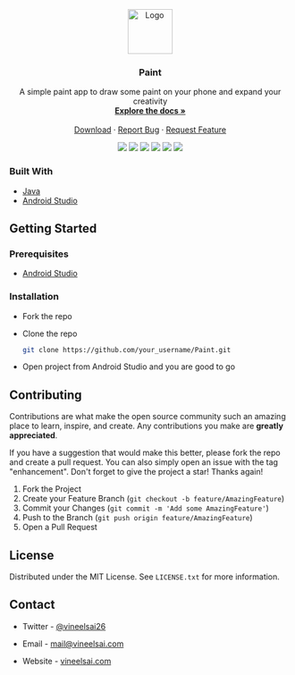 <!-- PROJECT LOGO -->
<div align="center">
  <a href="https://github.com/VsTechDev/Paint">
    <img src="https://raw.githubusercontent.com/VsTechDev/Paint/master/app/src/main/res/drawable/icon.png" alt="Logo" width="80" height="80">
  </a>

  <h3 align="center">Paint</h3>

  <p align="center">
    A simple paint app to draw some paint on your phone and expand your creativity
    <br />
    <a href="https://github.com/VsTechDev/Paint"><strong>Explore the docs »</strong></a>
    <br />
    <br />
    <a href="https://play.google.com/store/apps/details?id=com.vs.paint">Download</a>
    ·
    <a href="https://github.com/VsTechDev/Paint/issues">Report Bug</a>
    ·
    <a href="https://github.com/VsTechDev/Paint/issues">Request Feature</a>
  </p>
</div>

<p align="center">
  <a herf="https://github.com/VsTechDev/Paint/graphs/contributors">
    <img src="https://img.shields.io/github/contributors/VsTechDev/Paint" />
  </a>
  <a herf="https://github.com/VsTechDev/Paint/network/members">
    <img src="https://img.shields.io/github/forks/VsTechDev/Paint" />
  </a>
  <a herf="https://github.com/VsTechDev/Paint/stargazers">
    <img src="https://img.shields.io/github/stars/VsTechDev/Paint" />
  </a>
  <a herf="https://github.com/VsTechDev/Paint/issues">
    <img src="https://img.shields.io/github/issues/VsTechDev/Paint" />
  </a>
  <a herf="https://github.com/VsTechDev/Paint/blob/master/LICENSE.txt">
    <img src="https://img.shields.io/github/license/VsTechDev/Paint" />
  </a>
  <a herf="https://play.google.com/store/apps/details?id=com.vs.paint">
    <img src="https://img.shields.io/endpoint?color=blue&url=https%3A%2F%2Fplayshields.herokuapp.com%2Fplay%3Fi%3Dcom.vs.paint%26l%3DPlay%2520Store%26m%3D%24installs" />
  </a>
</p>

### Built With

* [Java](https://www.java.com)
* [Android Studio](https://developer.android.com/studio)

<!-- GETTING STARTED -->
## Getting Started

### Prerequisites

* [Android Studio](https://developer.android.com/studio)

### Installation

* Fork the repo
* Clone the repo

   ```sh
   git clone https://github.com/your_username/Paint.git
   ```

* Open project from Android Studio and you are good to go

<!-- CONTRIBUTING -->
## Contributing

Contributions are what make the open source community such an amazing place to learn, inspire, and create. Any contributions you make are **greatly appreciated**.

If you have a suggestion that would make this better, please fork the repo and create a pull request. You can also simply open an issue with the tag "enhancement".
Don't forget to give the project a star! Thanks again!

1. Fork the Project
2. Create your Feature Branch (`git checkout -b feature/AmazingFeature`)
3. Commit your Changes (`git commit -m 'Add some AmazingFeature'`)
4. Push to the Branch (`git push origin feature/AmazingFeature`)
5. Open a Pull Request

<!-- LICENSE -->
## License

Distributed under the MIT License. See `LICENSE.txt` for more information.

<!-- CONTACT -->
## Contact

* Twitter - [@vineelsai26](https://twitter.com/vineelsai26)

* Email - mail@vineelsai.com

* Website - [vineelsai.com](https://vineelsai.com)